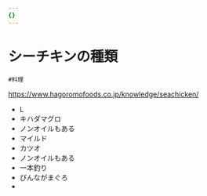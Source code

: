 ```yaml
---
{}
---
```

# シーチキンの種類

`#料理`

https://www.hagoromofoods.co.jp/knowledge/seachicken/

- L  
- キハダマグロ  
- ノンオイルもある  
- マイルド  
- カツオ  
- ノンオイルもある  
- 一本釣り  
- びんながまぐろ  
-